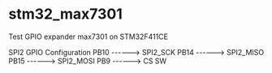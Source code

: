 # stm32_max7301
Test GPIO expander max7301 on STM32F411CE

SPI2 GPIO Configuration
  PB10     ------> SPI2_SCK
  PB14     ------> SPI2_MISO
  PB15     ------> SPI2_MOSI
  PB9      ------> CS SW

